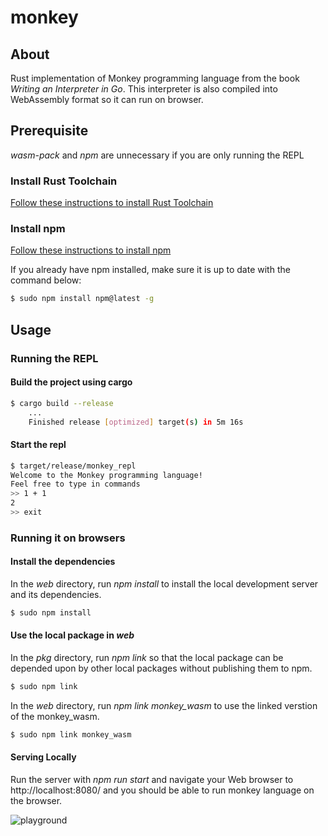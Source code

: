 # monkey
## About
Rust implementation of Monkey programming language from the book *Writing an Interpreter in Go*.
This interpreter is also compiled into WebAssembly format so it can run on browser.

## Prerequisite
*wasm-pack* and *npm* are unnecessary if you are only running the REPL
### Install Rust Toolchain

[Follow these instructions to install Rust Toolchain](https://www.rust-lang.org/tools/install)

### Install npm

[Follow these instructions to install npm](https://www.npmjs.com/get-npm)

If you already have npm installed, make sure it is up to date with the command below:

```bash
$ sudo npm install npm@latest -g
```

## Usage
### Running the REPL
#### Build the project using cargo

```bash
$ cargo build --release
	...
    Finished release [optimized] target(s) in 5m 16s 
```

#### Start the repl

```bash
$ target/release/monkey_repl
Welcome to the Monkey programming language!
Feel free to type in commands
>> 1 + 1
2
>> exit
```

### Running it on browsers
#### Install the dependencies

In the *web* directory, run *npm install* to install the local development server and its dependencies.

```bash
$ sudo npm install
```

#### Use the local package in *web*

In the *pkg* directory, run *npm link* so that the local package can be depended upon by other local packages without publishing them to npm.

```bash
$ sudo npm link
```

In the *web* directory, run *npm link monkey_wasm* to use the linked verstion of the monkey_wasm.

```bash
$ sudo npm link monkey_wasm
```

#### Serving Locally

Run the server with *npm run start* and navigate your Web browser to http://localhost:8080/ and you should be able to run monkey language on the browser.

![playground](https://github.com/shioyama18/monkey-wasm/blob/master/assets/playground.jpg)
